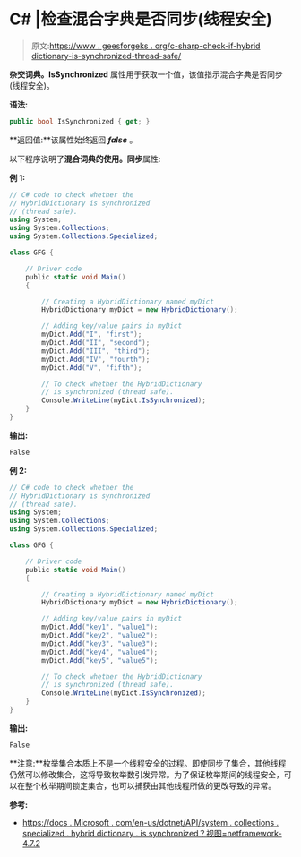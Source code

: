 # C# |检查混合字典是否同步(线程安全)

> 原文:[https://www . geesforgeks . org/c-sharp-check-if-hybrid dictionary-is-synchronized-thread-safe/](https://www.geeksforgeeks.org/c-sharp-check-if-hybriddictionary-is-synchronized-thread-safe/)

**杂交词典。IsSynchronized** 属性用于获取一个值，该值指示混合字典是否同步(线程安全)。

**语法:**

```cs
public bool IsSynchronized { get; }

```

**返回值:**该属性始终返回 ***false*** 。

以下程序说明了**混合词典的使用。同步**属性:

**例 1:**

```cs
// C# code to check whether the
// HybridDictionary is synchronized
// (thread safe).
using System;
using System.Collections;
using System.Collections.Specialized;

class GFG {

    // Driver code
    public static void Main()
    {

        // Creating a HybridDictionary named myDict
        HybridDictionary myDict = new HybridDictionary();

        // Adding key/value pairs in myDict
        myDict.Add("I", "first");
        myDict.Add("II", "second");
        myDict.Add("III", "third");
        myDict.Add("IV", "fourth");
        myDict.Add("V", "fifth");

        // To check whether the HybridDictionary
        // is synchronized (thread safe).
        Console.WriteLine(myDict.IsSynchronized);
    }
}
```

**输出:**

```cs
False

```

**例 2:**

```cs
// C# code to check whether the
// HybridDictionary is synchronized
// (thread safe).
using System;
using System.Collections;
using System.Collections.Specialized;

class GFG {

    // Driver code
    public static void Main()
    {

        // Creating a HybridDictionary named myDict
        HybridDictionary myDict = new HybridDictionary();

        // Adding key/value pairs in myDict
        myDict.Add("key1", "value1");
        myDict.Add("key2", "value2");
        myDict.Add("key3", "value3");
        myDict.Add("key4", "value4");
        myDict.Add("key5", "value5");

        // To check whether the HybridDictionary
        // is synchronized (thread safe).
        Console.WriteLine(myDict.IsSynchronized);
    }
}
```

**输出:**

```cs
False

```

**注意:**枚举集合本质上不是一个线程安全的过程。即使同步了集合，其他线程仍然可以修改集合，这将导致枚举数引发异常。为了保证枚举期间的线程安全，可以在整个枚举期间锁定集合，也可以捕获由其他线程所做的更改导致的异常。

**参考:**

*   [https://docs . Microsoft . com/en-us/dotnet/API/system . collections . specialized . hybrid dictionary . is synchronized？视图=netframework-4.7.2](https://docs.microsoft.com/en-us/dotnet/api/system.collections.specialized.hybriddictionary.issynchronized?view=netframework-4.7.2)